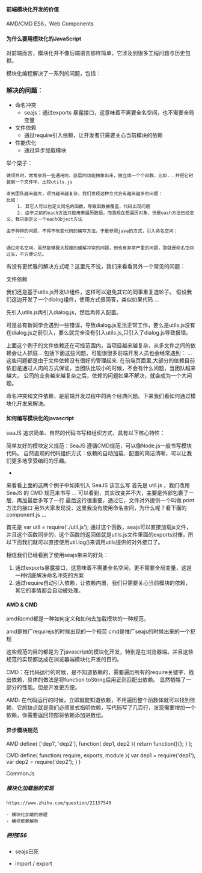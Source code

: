 
#### 前端模块化开发的价值

AMD/CMD   ES6，Web Components

#### 为什么要用模块化的JavaScript

对前端而言，模块化并不像后端语言那样简单，它涉及到很多工程问题与历史包袱。

模块化编程解决了一系列的问题，包括： 

### 解决的问题：

- 命名冲突
    + seajs：通过exports 暴露接口，这意味着不需要全名空间，也不需要全局变量
- 文件依赖
    + 通过require引入依赖，让开发者只需要关心当前模块的依赖
- 性能优化
    + 通过异步加载模块


举个栗子：

    做项目时，常常会将一些通用的、底层的功能抽象出来，独立成一个个函数，比如...并把它封装到一个文件中，比较utils.js

    直到团队越来越大，项目越来越复杂，我们发现这种方式会有越来越多的问题：
    比如：
        1. 其它人可以也定义同名的函数，导致函数被覆盖，代码出现问题
        2. 由于之前的each方法只能用来遍历数组，而我现在想遍历对象，但是each方法已经定义，我只能定义一个eachObject方法
    
    由于种种的问题，不得不改变代码的编写方法，于是参照java的方式，引入命名空间：
        ...
    
    通过命名空间，虽然能够极大程度的缓解冲突的问题，但也有非常严重的问题，那就是命名空间过长，不方便记忆。


有没有更优雅的解决方式呢？这里先不说，我们来看看另外一个常见的问题：

文件依赖

我们还是基于utils.js开发UI组件，这样可以避免其它的同事重复造轮子。
假设我们这边开发了一个dialog组件，使用方式很简答，类似如果代码
...

先引入utils.js再引入dialog.js，然后再传入配置。

可是总有新同学会遇到一些错误，导致dialog.js无法正常工作，要么是utils.js没有在dialog.js之前引入，要么就完全没有引入utils.js,只引入了dialog.js导致报错。

上面这个例子的文件依赖还在可控范围内，当项目越来越复杂，从多文件之间的依赖会让人抓狂...
包括下面这些问题，可能很很多前端开发人员也会经常遇到：
...
这些问题都是由于文件依赖没有很好的管理起来. 在前端页面里,大部分的依赖目前依旧是通过人肉的方式保证，当团队比较小的时候，不会有什么问题，当团队越来越大，
公司的业务越来越复杂之后，依赖的问题如果不解决，就会成为一个大问题。

命名冲突和文件依赖，是前端开发过程中的两个经典问题。下来我们看如何通过模块化开发来解决。

#### 如何编写模块化的javascript


seaJS 追求简单、自然的代码书写和组织方式，具有以下核心特性：

简单友好的模块定义规范：SeaJS 遵循CMD规范，可以像Node.js一般书写模块代码。
自然直观的代码组织方式：依赖的自动加载、配置的简洁清晰，可以让我们更多地享受编码的乐趣。

-
来看看上面的这两个例子中如果引入 SeaJS 该怎么写
首先是 util.js ，我们改用 SeaJS 的 CMD 规范来书写
...
可以看到，其实改变并不大，主要是外部包裹了一层，再加最后多写了一行
最后这行很重要，通过它，文件对外提供一个叫做 print 方法的接口
另外大家发现没，这里我没有使用命名空间，为什么呢？看下面的 component.js
...

首先是 var util = require('./util.js'); 通过这个函数，seajs可以直接加载js文件，并且这个函数同步的，这个函数的返回值就是utils.js文件里面的exports对像，所以下面我们就可以直接使用util.log()来调用utils提供的对外接口了。

相信我们已经看到了使用seajs带来的好处：
1. 通过exports暴露接口，这意味着不需要全名空间，更不需要全局变量，这是一种彻底解决命名冲突的方案
2. 通过require自动引入依赖，让依赖内置，我们只需要关心当前模块的依赖，其它的事情都会自动被处理。


#### AMD & CMD 

amd和cmd都是一种如何定义和如何去加载模块的一种规范，

amd是推广requirejs的时候出现的一个规范
cmd是推广seajs的时候出来的一个犯规

这些规范的目的都是为了javascript的模块化开发，特别是在浏览器端。并且这些规范的实现都达成在浏览器端模块化开发的目的。

CMD：在代码运行的时候，是不知道依赖的，需要遍历所有的require关键字，找出依赖，具体的做法是将function toString后用正则匹配出依赖。  显然牺牲了一部分的性能。但是开发更方便。

AMD: 在代码运行的时候，立即就能知道依赖，不用遍历整个函数体就可以找到依赖，它的缺点就是我们必须显式指明依赖，写代码写了几百行，发现需要增加一个依赖，你需要返回顶部将依赖添加进数组。















    






#### 

#### 异步模块规范

AMD 
    define( ['dep1', 'dep2'], function( dep1, dep2 ){
        return function(){};
    } );

CMD
    define( function( require, exports, module ){
        var dep1 = require('dep1');
        var dep2 = require('dep2');
    } )

CommonJs

##### 模块化加载器的实现

    https://www.zhihu.com/question/21157540
    
    - 模块化加载的原理
    - 模块依赖解析


##### 拥抱ES6

 - seajs已死

 - import / export
